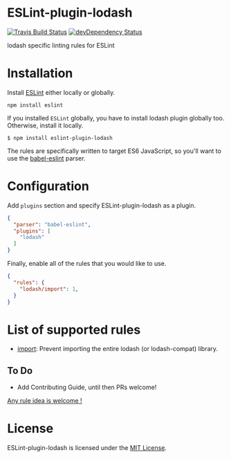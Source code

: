 ESLint-plugin-lodash
===================

[![Travis Build Status][build-badge]][build]
[![devDependency Status][dev-deps-badge]][dev-deps]

lodash specific linting rules for ESLint

# Installation

Install [ESLint](https://www.github.com/eslint/eslint) either locally or globally.

    npm install eslint

If you installed `ESLint` globally, you have to install lodash plugin globally too. Otherwise, install it locally.

    $ npm install eslint-plugin-lodash

The rules are specifically written to target ES6 JavaScript, so you'll want to
use the [babel-eslint](https://github.com/babel/babel-eslint) parser.

# Configuration

Add `plugins` section and specify ESLint-plugin-lodash as a plugin.

```json
{
  "parser": "babel-eslint",
  "plugins": [
    "lodash"
  ]
}
```

Finally, enable all of the rules that you would like to use.

```json
{
  "rules": {
    "lodash/import": 1,
  }
}
```

# List of supported rules

* [import](docs/rules/import.md): Prevent importing the entire lodash (or lodash-compat) library.

## To Do

* Add Contributing Guide, until then PRs welcome!

[Any rule idea is welcome !](https://github.com/eslint-plugins/eslint-plugin-lodash/issues)

# License

ESLint-plugin-lodash is licensed under the [MIT License](LICENSE).

[build-badge]: https://travis-ci.org/eslint-plugins/eslint-plugin-lodash.svg?branch=master
[build]: https://travis-ci.org/eslint-plugins/eslint-plugin-lodash

[dev-deps-badge]: https://david-dm.org/eslint-plugins/eslint-plugin-lodash/dev-status.svg
[dev-deps]: https://david-dm.org/eslint-plugins/eslint-plugin-lodash#info=devDependencies
